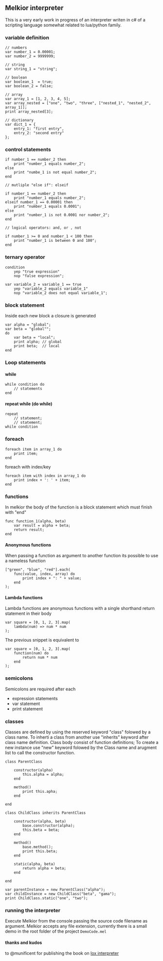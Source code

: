 
##  Melkior interpreter
This is a very early work in progress of an interpreter writen in c# of a scripting language somewhat related to lua/python family.

### variable definition
```
// numbers
var number_1 = 0.00001;
var number_2 = 9999999;

// string
var string_1 = "string";

// boolean
var boolean_1  = true;
var boolean_2 = false;

// array
var array_1 = [1, 2, 3, 4, 5];
var array_nested = ["one", "two", "three", ["nested_1", "nested_2", array_1]];
print array_nested[3];

// dictionary
var dict_1 = {
    entry_1: "first entry",
    entry_2: "second entry"
};
```
### control statements
```
if number_1 == number_2 then
    print "number_1 equals number_2";
else
    print "numbe_1 is not equal number_2";
end

// mutliple "else if": elseif

if number_1 == number_2 then
    print "number_1 equals number_2";
elseif number_1 == 0.00001 then
    print "number_1 equals 0.0001";
else
    print "number_1 is not 0.0001 nor number_2";
end

// logical operators: and, or , not

if number_1 >= 0 and number_1 < 100 then
    print "number_1 is between 0 and 100";
end
```

### ternary operator
```
condition
    yep "true expression"
    nop "false expression";

var variable_2 = variable_1 == true
    yep "variable_2 equals variable_1"
    nop "variable_2 does not equal variable_1";
```

### block statement
Inside each new block a closure is generated
```
var alpha = "global";
var beta = "global"";
do
    var beta = "local";
    print alpha; // global
    print beta;  // local
end
```
### Loop statements

#### while
```
while condition do
    // statements
end
```
#### repeat while  (do while)
```
repeat
    // statement;
    // statement;
while condition
```

### foreach 
```
foreach item in array_1 do
    print item;
end
```

foreach with index/key

```
foreach item with index in array_1 do
    print index + ': ' + item;
end
```


 ### functions
 In melkior the body of the function is a block statement which must finish with "end"
```
func function_1(alpha, beta)
    var result = alpha + beta;
    return result;
end
```

#### Anonymous functions
When passing a function as argument to another function its possible to use a nameless function
```
["green", "blue", "red"].each(
    func(value, index, array) do
        print index + ": " + value;
    end
);
```

#### Lambda functions
Lambda functions are anonymous functions with a single shorthand return statement in their body

```
var square = [0, 1, 2, 3].map(
    lambda(num) => num * num
);
```

The previous snippet is equivalent to

```
var square = [0, 1, 2, 3].map(
    function(num) do
        return num * num
    end
);
```

### semicolons
Semicolons are required after each
- expression statements
- var statement
- print statement

### classes
Classes are defined by using the reserved keyword "class" folowed by a class name.
To inherti a class from another use "inherits" keyword after class name definition.
Class body consist of function definitions;
To create a new instance use "new" keyword folowed by the Class name and arugment list to call the constructor function.
```
class ParentClass
    
    constructor(alpha) 
        this.alpha = alpha;
    end

    method()
        print this.apha;
    end

end

class ChildClass inherits ParentClass
    
    constructor(alpha, beta)
        base.constructor(alpha); 
        this.beta = beta;
    end

    method()
        base.method();
        print this.beta;
    end

    static(alpha, beta)
        return alpha + beta;
    end

end

var parentInstance = new ParentClass("alpha");
var childInstance = new ChildClass("beta", "gama");
print ChildClass.static("one", "two");
```
### running the interpreter

Execute Melkior from the console passing the source code filename as argument.
Melkior accepts any file extension, currently there is a small demo in the root folder of the project `DemoCode.mel`


#### thanks and kudos
to @munificent for publishing the book on [lox interpreter](http://www.craftinginterpreters.com/)
